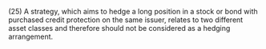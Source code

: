 (25) A strategy, which aims to hedge a long position in a stock or bond with purchased credit protection on the same issuer, relates to two different asset classes and therefore should not be considered as a hedging arrangement.